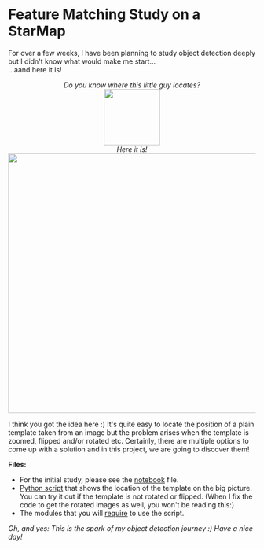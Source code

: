 # Feature Matching Study on a StarMap
For over a few weeks, I have been planning to study object detection deeply but I didn't know what would make me start...<br>...aand here it is!
<p align="center">
  <i>Do you know where this little guy locates?</i><br>
  <img width="114" height="114" src="https://github.com/gulmert89/projects/blob/main/starmap_feature_matching/Small_area.png"><br>
  <i>Here it is!</i><br>
  <img width="800" height="528" src="https://github.com/gulmert89/projects/blob/main/starmap_feature_matching/StarMap_marked.png"><br>
</p>

I think you got the idea here :) It's quite easy to locate the position of a plain template taken from an image but the problem arises when the template is zoomed, flipped and/or rotated etc. Certainly, there are multiple options to come up with a solution and in this project, we are going to discover them!<br>

**Files:**<br>
* For the initial study, please see the [notebook](https://github.com/gulmert89/projects/blob/main/starmap_feature_matching/starmap_notebook.ipynb) file.<br>
* [Python script](https://github.com/gulmert89/projects/blob/main/starmap_feature_matching/starmap_script.py) that shows the location of the template on the big picture. You can try it out if the template is not rotated or flipped. (When I fix the code to get the rotated images as well, you won't be reading this:)<br>
* The modules that you will [require](https://github.com/gulmert89/projects/blob/main/starmap_feature_matching/requirements.txt) to use the script.

_Oh, and yes: This is the spark of my object detection journey :) Have a nice day!_
